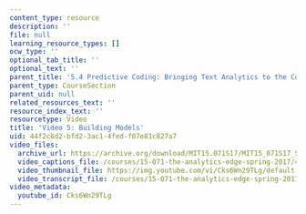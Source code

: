 ```yaml
---
content_type: resource
description: ''
file: null
learning_resource_types: []
ocw_type: ''
optional_tab_title: ''
optional_text: ''
parent_title: '5.4 Predictive Coding: Bringing Text Analytics to the Courtroom  (Recitation)'
parent_type: CourseSection
parent_uid: null
related_resources_text: ''
resource_index_text: ''
resourcetype: Video
title: 'Video 5: Building Models'
uid: 44f2c8d2-bfd2-3ac1-4fed-f07e81c827a7
video_files:
  archive_url: https://archive.org/download/MIT15.071S17/MIT15_071S17_Session_5.4.06_300k.mp4
  video_captions_file: /courses/15-071-the-analytics-edge-spring-2017/4b42759948005d679cbbc5504d94a7d3_Cks6Wn29TLg.vtt
  video_thumbnail_file: https://img.youtube.com/vi/Cks6Wn29TLg/default.jpg
  video_transcript_file: /courses/15-071-the-analytics-edge-spring-2017/0dd65ffe13de10dd60e7903935931c3e_Cks6Wn29TLg.pdf
video_metadata:
  youtube_id: Cks6Wn29TLg
---
```

